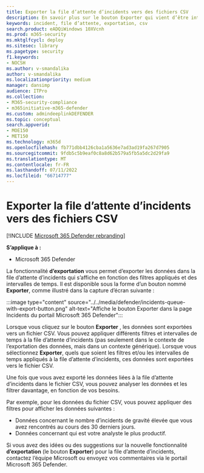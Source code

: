 ```yaml
---
title: Exporter la file d’attente d’incidents vers des fichiers CSV
description: En savoir plus sur le bouton Exporter qui vient d’être introduit pour migrer des données liées à la file d’attente d’incidents vers des fichiers CSV
keywords: incident, file d’attente, exportation, csv
search.product: eADQiWindows 10XVcnh
ms.prod: m365-security
ms.mktglfcycl: deploy
ms.sitesec: library
ms.pagetype: security
f1.keywords:
- NOCSH
ms.author: v-smandalika
author: v-smandalika
ms.localizationpriority: medium
manager: dansimp
audience: ITPro
ms.collection:
- M365-security-compliance
- m365initiative-m365-defender
ms.custom: admindeeplinkDEFENDER
ms.topic: conceptual
search.appverid:
- MOE150
- MET150
ms.technology: m365d
ms.openlocfilehash: fb771dbb4126cba1a5636e7ad3ad19fa267d7905
ms.sourcegitcommit: 9fdb5c5b9eaf0c8a8d62b579a5fb5a5dc2d29fa9
ms.translationtype: MT
ms.contentlocale: fr-FR
ms.lasthandoff: 07/11/2022
ms.locfileid: "66714777"
---
```

# <a name="export-incidents-queue-to-csv-files"></a>Exporter la file d’attente d’incidents vers des fichiers CSV

[!INCLUDE [Microsoft 365 Defender rebranding](../includes/microsoft-defender.md)]


**S’applique à :**
- Microsoft 365 Defender

La fonctionnalité **d’exportation** vous permet d’exporter les données dans la file d’attente d’incidents qui s’affiche en fonction des filtres appliqués et des intervalles de temps. Il est disponible sous la forme d’un bouton nommé **Exporter**, comme illustré dans la capture d’écran suivante :

:::image type="content" source="../../media/defender/incidents-queue-with-export-button.png" alt-text="Affiche le bouton Exporter dans la page Incidents du portail Microsoft 365 Defender":::

Lorsque vous cliquez sur le bouton **Exporter** , les données sont exportées vers un fichier CSV. Vous pouvez appliquer différents filtres et intervalles de temps à la file d’attente d’incidents (pas seulement dans le contexte de l’exportation des données, mais dans un contexte générique). Lorsque vous sélectionnez **Exporter**, quels que soient les filtres et/ou les intervalles de temps appliqués à la file d’attente d’incidents, ces données sont exportées vers le fichier CSV.

Une fois que vous avez exporté les données liées à la file d’attente d’incidents dans le fichier CSV, vous pouvez analyser les données et les filtrer davantage, en fonction de vos besoins.

Par exemple, pour les données du fichier CSV, vous pouvez appliquer des filtres pour afficher les données suivantes :
- Données concernant le nombre d’incidents de gravité élevée que vous avez rencontrés au cours des 30 derniers jours.
- Données concernant qui est votre analyste le plus productif.

Si vous avez des idées ou des suggestions sur la nouvelle fonctionnalité **d’exportation** (le bouton **Exporter**) pour la file d’attente d’incidents, contactez l’équipe Microsoft ou envoyez vos commentaires via le portail Microsoft 365 Defender.